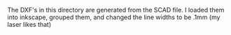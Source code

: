 The DXF's in this directory are generated from the SCAD file.
I loaded them into inkscape, grouped them, and changed the line widths to be .1mm (my laser likes that)
